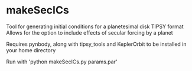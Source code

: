 # makeSecICs
Tool for generating initial conditions for a planetesimal disk TIPSY format
Allows for the option to include effects of secular forcing by a planet

Requires pynbody, along with tipsy_tools and KeplerOrbit to be installed in your home directory

Run with 'python makeSecICs.py params.par'
